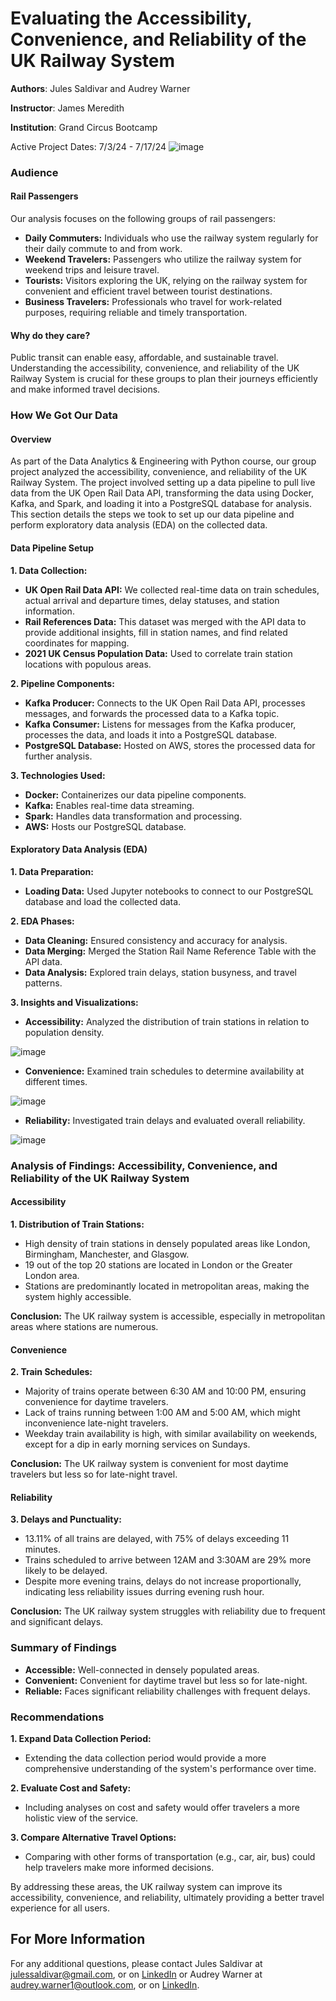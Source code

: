 # Evaluating the Accessibility, Convenience, and Reliability of the UK Railway System

**Authors**: Jules Saldivar and Audrey Warner

**Instructor**: James Meredith

**Institution**: Grand Circus Bootcamp

Active Project Dates: 7/3/24 - 7/17/24 
![image](https://github.com/user-attachments/assets/6bdd30e2-71a0-4540-9d6d-d5fc67f64449)

### Audience

#### Rail Passengers

Our analysis focuses on the following groups of rail passengers:

- **Daily Commuters:** Individuals who use the railway system regularly for their daily commute to and from work.
- **Weekend Travelers:** Passengers who utilize the railway system for weekend trips and leisure travel.
- **Tourists:** Visitors exploring the UK, relying on the railway system for convenient and efficient travel between tourist destinations.
- **Business Travelers:** Professionals who travel for work-related purposes, requiring reliable and timely transportation.

#### Why do they care?

Public transit can enable easy, affordable, and sustainable travel. Understanding the accessibility, convenience, and reliability of the UK Railway System is crucial for these groups to plan their journeys efficiently and make informed travel decisions.

### How We Got Our Data

#### Overview

As part of the Data Analytics & Engineering with Python course, our group project analyzed the accessibility, convenience, and reliability of the UK Railway System. The project involved setting up a data pipeline to pull live data from the UK Open Rail Data API, transforming the data using Docker, Kafka, and Spark, and loading it into a PostgreSQL database for analysis. This section details the steps we took to set up our data pipeline and perform exploratory data analysis (EDA) on the collected data.

#### Data Pipeline Setup

**1. Data Collection:**
- **UK Open Rail Data API:** We collected real-time data on train schedules, actual arrival and departure times, delay statuses, and station information.
- **Rail References Data:** This dataset was merged with the API data to provide additional insights, fill in station names, and find related coordinates for mapping. 
- **2021 UK Census Population Data:** Used to correlate train station locations with populous areas.

**2. Pipeline Components:**
- **Kafka Producer:** Connects to the UK Open Rail Data API, processes messages, and forwards the processed data to a Kafka topic.
- **Kafka Consumer:** Listens for messages from the Kafka producer, processes the data, and loads it into a PostgreSQL database.
- **PostgreSQL Database:** Hosted on AWS, stores the processed data for further analysis.

**3. Technologies Used:**
- **Docker:** Containerizes our data pipeline components.
- **Kafka:** Enables real-time data streaming.
- **Spark:** Handles data transformation and processing.
- **AWS:** Hosts our PostgreSQL database.

#### Exploratory Data Analysis (EDA)

**1. Data Preparation:**
- **Loading Data:** Used Jupyter notebooks to connect to our PostgreSQL database and load the collected data.

**2. EDA Phases:**
- **Data Cleaning:** Ensured consistency and accuracy for analysis.
- **Data Merging:** Merged the Station Rail Name Reference Table with the API data.
- **Data Analysis:** Explored train delays, station busyness, and travel patterns.

**3. Insights and Visualizations:**

- **Accessibility:** Analyzed the distribution of train stations in relation to population density.
  
![image](https://github.com/user-attachments/assets/ae796464-c091-451c-b603-33147f6ac55d)

- **Convenience:** Examined train schedules to determine availability at different times.
  
![image](https://github.com/user-attachments/assets/62287804-d11e-4767-9d20-9fa0892b1d15)

- **Reliability:** Investigated train delays and evaluated overall reliability.

![image](https://github.com/user-attachments/assets/1da224d2-429c-4a6d-ae8e-9292426ea227)

### Analysis of Findings: Accessibility, Convenience, and Reliability of the UK Railway System

#### Accessibility

**1. Distribution of Train Stations:**
- High density of train stations in densely populated areas like London, Birmingham, Manchester, and Glasgow.
- 19 out of the top 20 stations are located in London or the Greater London area.
- Stations are predominantly located in metropolitan areas, making the system highly accessible.

**Conclusion:** The UK railway system is accessible, especially in metropolitan areas where stations are numerous.

#### Convenience

**2. Train Schedules:**
- Majority of trains operate between 6:30 AM and 10:00 PM, ensuring convenience for daytime travelers.
- Lack of trains running between 1:00 AM and 5:00 AM, which might inconvenience late-night travelers.
- Weekday train availability is high, with similar availability on weekends, except for a dip in early morning services on Sundays.

**Conclusion:** The UK railway system is convenient for most daytime travelers but less so for late-night travel.

#### Reliability

**3. Delays and Punctuality:**
- 13.11% of all trains are delayed, with 75% of delays exceeding 11 minutes.
- Trains scheduled to arrive between 12AM and 3:30AM are 29% more likely to be delayed.
- Despite more evening trains, delays do not increase proportionally, indicating less reliability issues durring evening rush hour.

**Conclusion:** The UK railway system struggles with reliability due to frequent and significant delays.

### Summary of Findings

- **Accessible:** Well-connected in densely populated areas.
- **Convenient:** Convenient for daytime travel but less so for late-night.
- **Reliable:** Faces significant reliability challenges with frequent delays.

### Recommendations

**1. Expand Data Collection Period:**
- Extending the data collection period would provide a more comprehensive understanding of the system's performance over time.

**2. Evaluate Cost and Safety:**
- Including analyses on cost and safety would offer travelers a more holistic view of the service.

**3. Compare Alternative Travel Options:**
- Comparing with other forms of transportation (e.g., car, air, bus) could help travelers make more informed decisions.

By addressing these areas, the UK railway system can improve its accessibility, convenience, and reliability, ultimately providing a better travel experience for all users.

## For More Information

For any additional questions, please contact Jules Saldivar at <julessaldivar@gmail.com>, or on [LinkedIn](https://www.linkedin.com/in/jules-saldivar/) or Audrey Warner at <audrey.warner1@outlook.com>, or on [LinkedIn](https://www.linkedin.com/in/audrey-warner-data1/).

